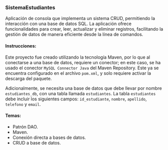 ### SistemaEstudiantes

Aplicación de consola que implementa un sistema CRUD, permitiendo la interacción con una base de datos SQL. La aplicación ofrece funcionalidades para crear, leer, actualizar y eliminar registros, facilitando la gestión de datos de manera eficiente desde la línea de comandos.

#### Instrucciones:

Este proyecto fue creado utilizando la tecnología Maven, por lo que al conectarse a una base de datos, requiere un conector; en este caso, se ha usado el conector `MySQL Connector Java` del Maven Repository. Este ya se encuentra configurado en el archivo `pom.xml`, y solo requiere activar la descarga del paquete.

Adicionalmente, se necesita una base de datos que debe llevar por nombre `estudiantes_db`, con una tabla llamada `estudiantes`. La tabla `estudiantes` debe incluir los siguientes campos: `id_estudiante`, `nombre`, `apellido`, `telefono` y `email`.

#### Temas:

- Patrón DAO.
- Maven.
- Conexión directa a bases de datos.
- CRUD a base de datos.
